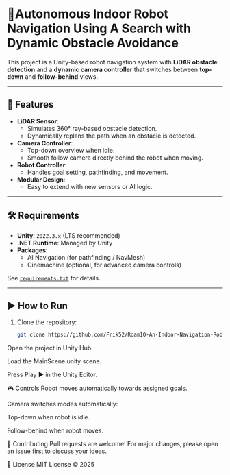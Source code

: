 # 🤖Autonomous Indoor Robot Navigation Using A Search with Dynamic Obstacle Avoidance


This project is a Unity-based robot navigation system with **LiDAR obstacle detection** and a **dynamic camera controller** that switches between **top-down** and **follow-behind** views.

---

## 🚀 Features
- **LiDAR Sensor**:
  - Simulates 360° ray-based obstacle detection.
  - Dynamically replans the path when an obstacle is detected.
- **Camera Controller**:
  - Top-down overview when idle.
  - Smooth follow camera directly behind the robot when moving.
- **Robot Controller**:
  - Handles goal setting, pathfinding, and movement.
- **Modular Design**:
  - Easy to extend with new sensors or AI logic.
    
---

## 🛠 Requirements
- **Unity**: `2022.3.x` (LTS recommended)
- **.NET Runtime**: Managed by Unity
- **Packages**:
  - AI Navigation (for pathfinding / NavMesh)
  - Cinemachine (optional, for advanced camera controls)

See [`requirements.txt`](requirements.txt) for details.

---

## ▶️ How to Run
1. Clone the repository:
   ```bash
   git clone https://github.com/Frik52/RoamIO-An-Indoor-Navigation-Robot.git
Open the project in Unity Hub.

Load the MainScene.unity scene.

Press Play ▶️ in the Unity Editor.

🎮 Controls
Robot moves automatically towards assigned goals.

Camera switches modes automatically:

Top-down when robot is idle.

Follow-behind when robot moves.



🤝 Contributing
Pull requests are welcome! For major changes, please open an issue first to discuss your ideas.

📜 License
MIT License © 2025
